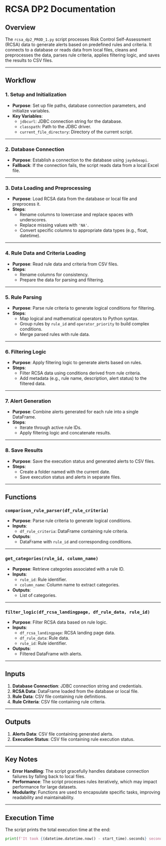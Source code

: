 # RCSA DP2 Documentation

## Overview
The `rcsa_dp2_PROD_1.py` script processes Risk Control Self-Assessment (RCSA) data to generate alerts based on predefined rules and criteria. It connects to a database or reads data from local files, cleans and preprocesses the data, parses rule criteria, applies filtering logic, and saves the results to CSV files.

---

## Workflow

### 1. **Setup and Initialization**
- **Purpose**: Set up file paths, database connection parameters, and initialize variables.
- **Key Variables**:
  - `jdbcurl`: JDBC connection string for the database.
  - `classpath`: Path to the JDBC driver.
  - `current_file_directory`: Directory of the current script.

---

### 2. **Database Connection**
- **Purpose**: Establish a connection to the database using `jaydebeapi`.
- **Fallback**: If the connection fails, the script reads data from a local Excel file.

---

### 3. **Data Loading and Preprocessing**
- **Purpose**: Load RCSA data from the database or local file and preprocess it.
- **Steps**:
  - Rename columns to lowercase and replace spaces with underscores.
  - Replace missing values with `'NA'`.
  - Convert specific columns to appropriate data types (e.g., float, datetime).

---

### 4. **Rule Data and Criteria Loading**
- **Purpose**: Read rule data and criteria from CSV files.
- **Steps**:
  - Rename columns for consistency.
  - Prepare the data for parsing and filtering.

---

### 5. **Rule Parsing**
- **Purpose**: Parse rule criteria to generate logical conditions for filtering.
- **Steps**:
  - Map logical and mathematical operators to Python syntax.
  - Group rules by `rule_id` and `operator_priority` to build complex conditions.
  - Merge parsed rules with rule data.

---

### 6. **Filtering Logic**
- **Purpose**: Apply filtering logic to generate alerts based on rules.
- **Steps**:
  - Filter RCSA data using conditions derived from rule criteria.
  - Add metadata (e.g., rule name, description, alert status) to the filtered data.

---

### 7. **Alert Generation**
- **Purpose**: Combine alerts generated for each rule into a single DataFrame.
- **Steps**:
  - Iterate through active rule IDs.
  - Apply filtering logic and concatenate results.

---

### 8. **Save Results**
- **Purpose**: Save the execution status and generated alerts to CSV files.
- **Steps**:
  - Create a folder named with the current date.
  - Save execution status and alerts in separate files.

---

## Functions

### `comparison_rule_parser(df_rule_criteria)`
- **Purpose**: Parse rule criteria to generate logical conditions.
- **Inputs**:
  - `df_rule_criteria`: DataFrame containing rule criteria.
- **Outputs**:
  - DataFrame with `rule_id` and corresponding conditions.

---

### `get_categories(rule_id, column_name)`
- **Purpose**: Retrieve categories associated with a rule ID.
- **Inputs**:
  - `rule_id`: Rule identifier.
  - `column_name`: Column name to extract categories.
- **Outputs**:
  - List of categories.

---

### `filter_logic(df_rcsa_landingpage, df_rule_data, rule_id)`
- **Purpose**: Filter RCSA data based on rule logic.
- **Inputs**:
  - `df_rcsa_landingpage`: RCSA landing page data.
  - `df_rule_data`: Rule data.
  - `rule_id`: Rule identifier.
- **Outputs**:
  - Filtered DataFrame with alerts.

---

## Inputs
1. **Database Connection**: JDBC connection string and credentials.
2. **RCSA Data**: DataFrame loaded from the database or local file.
3. **Rule Data**: CSV file containing rule definitions.
4. **Rule Criteria**: CSV file containing rule criteria.

---

## Outputs
1. **Alerts Data**: CSV file containing generated alerts.
2. **Execution Status**: CSV file containing rule execution status.

---

## Key Notes
- **Error Handling**: The script gracefully handles database connection failures by falling back to local files.
- **Performance**: The script processes rules iteratively, which may impact performance for large datasets.
- **Modularity**: Functions are used to encapsulate specific tasks, improving readability and maintainability.

---

## Execution Time
The script prints the total execution time at the end:
```python
print(f'It took {(datetime.datetime.now() - start_time).seconds} seconds to finish the DP2 script run')
